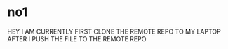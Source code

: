 # no1
HEY I AM CURRENTLY FIRST CLONE THE REMOTE REPO TO MY LAPTOP AFTER I PUSH THE FILE TO THE REMOTE REPO
